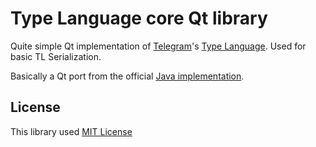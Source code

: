 Type Language core Qt library
==========


Quite simple Qt implementation of [Telegram](http://telegram.org)'s [Type Language](https://core.telegram.org/mtproto/TL). Used for basic TL Serialization.

Basically a Qt port from the official [Java implementation](https://github.com/ex3ndr/telegram-tl-core).

License
----------
This library used [MIT License](LICENSE)